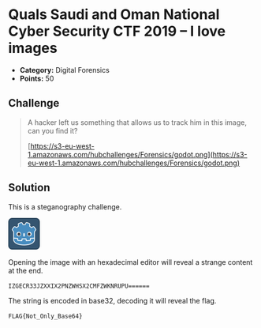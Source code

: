 # Quals Saudi and Oman National Cyber Security CTF 2019 – I love images

* **Category:** Digital Forensics
* **Points:** 50

## Challenge

> A hacker left us something that allows us to track him in this image, can you find it?
> 
> [https://s3-eu-west-1.amazonaws.com/hubchallenges/Forensics/godot.png](https://s3-eu-west-1.amazonaws.com/hubchallenges/Forensics/godot.png)

## Solution

This is a steganography challenge.

![godot.png](godot.png)

Opening the image with an hexadecimal editor will reveal a strange content at the end.

```
IZGECR33JZXXIX2PNZWHSX2CMFZWKNRUPU======
```

The string is encoded in base32, decoding it will reveal the flag.

```
FLAG{Not_Only_Base64}
```